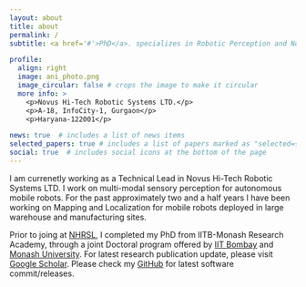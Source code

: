 ```yaml
---
layout: about
title: about
permalink: /
subtitle: <a href='#'>PhD</a>. specializes in Robotic Perception and Non-linear conntrol Theory.

profile:
  align: right
  image: ani_photo.png
  image_circular: false # crops the image to make it circular
  more info: >
    <p>Novus Hi-Tech Robotic Systems LTD.</p>
    <p>A-18, InfoCity-1, Gurgaon</p>
    <p>Haryana-122001</p>

news: true  # includes a list of news items
selected_papers: true # includes a list of papers marked as "selected={true}"
social: true  # includes social icons at the bottom of the page
---
```


I am currenetly working as a Technical Lead in Novus Hi-Tech Robotic Systems LTD. I work on multi-modal sensory perception for autonomous mobile robots. For the past approximately two and a half years I have been working on Mapping and Localization for mobile robots deployed in large warehouse and manufacturing sites. 

Prior to joing at [NHRSL](https://novushitech.com/), I completed my PhD from IITB-Monash Research Academy, through a joint Doctoral program offered by [IIT Bombay](https://www.iitb.ac.in/) and [Monash University](https://www.monash.edu/). For latest research publication update, please visit [Google Scholar](https://scholar.google.co.in/citations?user=PTq-MC0AAAAJ&hl=en). Please check my [GitHub](https://github.com/ahar) for latest software commit/releases. 
<!-- Put your address / P.O. box / other info right below your picture. You can also disable any these elements by editing `profile` property of the YAML header of your `_pages/about.md`. Edit `_bibliography/papers.bib` and Jekyll will render your [publications page](/al-folio/publications/) automatically. -->

<!-- Link to your social media connections, too. This theme is set up to use [Font Awesome icons](http://fortawesome.github.io/Font-Awesome/) and [Academicons](https://jpswalsh.github.io/academicons/), like the ones below. Add your Facebook, Twitter, LinkedIn, Google Scholar, or just disable all of them. -->
